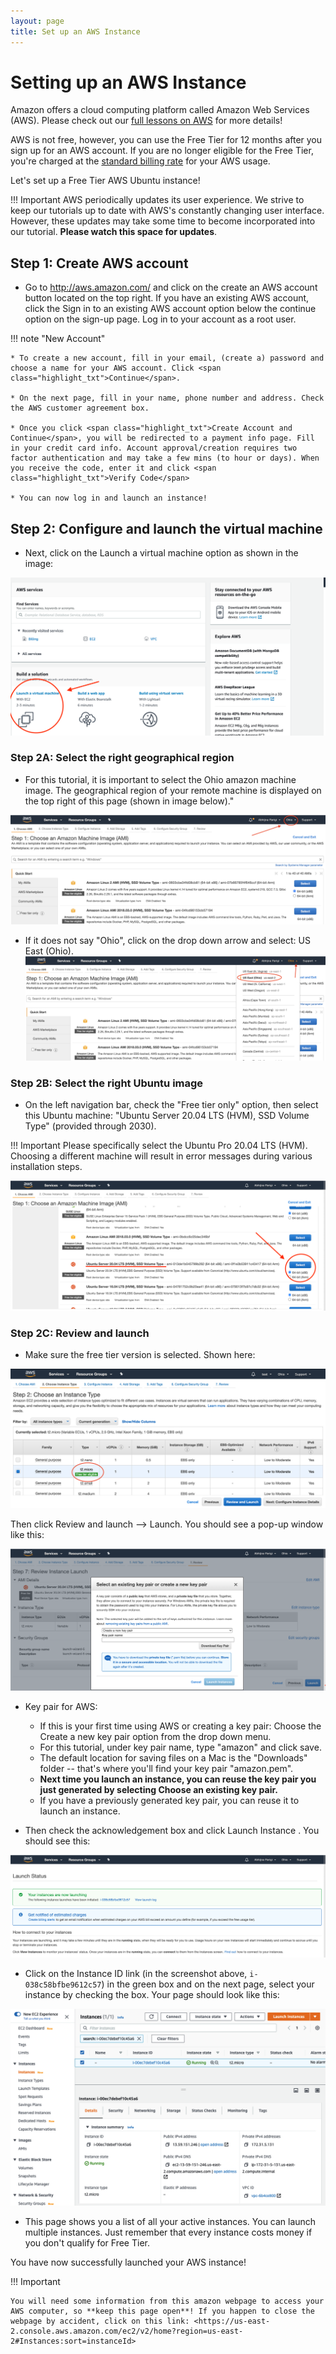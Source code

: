 ```yaml
---
layout: page
title: Set up an AWS Instance
---
```


Setting up an AWS Instance
==========================

Amazon offers a cloud computing platform called Amazon Web Services (AWS). Please check out our [full lessons on AWS](../../Cloud-Platforms/Introduction_to_Amazon_Web_Services/introtoaws1.md) for more details!

AWS is not free, however, you can use the Free Tier for 12 months after you sign up for an AWS account. If you are no longer eligible for the Free Tier, you're charged at the [standard billing rate](https://docs.aws.amazon.com/awsaccountbilling/latest/aboutv2/free-tier-eligibility.html) for your AWS usage.

Let's set up a Free Tier AWS Ubuntu instance!

!!! Important
    AWS periodically updates its user experience. We strive to keep our tutorials up to date with AWS's constantly changing user interface. However, these updates may take some time to become incorporated into our tutorial. **Please watch this space for updates**.

## Step 1: Create AWS account

* Go to <http://aws.amazon.com/> and click on the <span class="highlight_txt">create an AWS account</span> button located on the top right. If you have an existing AWS account, click the <span class="highlight_txt">Sign in to an existing AWS account</span> option below the <span class="highlight_txt">continue</span> option on the sign-up page. Log in to your account as a root user.

!!! note "New Account"

    * To create a new account, fill in your email, (create a) password and choose a name for your AWS account. Click <span class="highlight_txt">Continue</span>.

    * On the next page, fill in your name, phone number and address. Check the AWS customer agreement box.

    * Once you click <span class="highlight_txt">Create Account and Continue</span>, you will be redirected to a payment info page. Fill in your credit card info. Account approval/creation requires two factor authentication and may take a few mins (to hour or days). When you receive the code, enter it and click <span class="highlight_txt">Verify Code</span>

    * You can now log in and launch an instance!


## Step 2: Configure and launch the virtual machine

* Next, click on the <span class="highlight_txt">Launch a virtual machine</span> option as shown in the image:

![](./images-gwas/GWAS_General_Launch.png "Launch virtual machine")

### Step 2A: Select the right geographical region

* For this tutorial, it is important to select the <span class="highlight_txt">Ohio</span> amazon machine image. The geographical region of your remote machine is displayed on the top right of this page (shown in image below)."

![](./images-gwas/GWAS_General_aws_ohio.png "Machine location Ohio")



* If it does not say "Ohio", click on the drop down arrow and select: <span class="highlight_txt">US East (Ohio)</span>.
![](./images-gwas/GWAS_General_aws_ohio_selection.png "Machine location dropdown menu")

### Step 2B: Select the right Ubuntu image

* On the left navigation bar, check the "Free tier only" option, then select this Ubuntu machine: "Ubuntu Server 20.04 LTS (HVM), SSD Volume Type" (provided through 2030).

!!! Important
    Please specifically select the Ubuntu Pro 20.04 LTS (HVM). Choosing a different machine will result in error messages during various installation steps.

![](./images-gwas/GWAS_General_Ubuntu.png "Ubuntu machine")

### Step 2C: Review and launch

* Make sure the free tier version is selected. Shown here:

![](./images-gwas/GWAS_General_AWS_Free_Tier.png "t2micro instance type")


Then click <span class="highlight_txt">Review and launch</span> --> <span class="highlight_txt">Launch</span>. You should see a pop-up window like this:

![](./images-gwas/GWAS_General_KeyPair.png "AWS key pair")

* Key pair for AWS:

    - If this is your first time using AWS or creating a key pair: Choose the <span class="highlight_txt">Create a new key pair</span> option from the drop down menu.
    - For this tutorial, under key pair name, type "amazon" and click <span class="highlight_txt">save</span>.
    - The default location for saving files on a Mac is the "Downloads" folder -- that's where you'll find your key pair "amazon.pem".
    - **Next time you launch an instance, you can reuse the key pair you just generated by selecting <span class="highlight_txt">Choose an existing key pair</span>.**
    - If you have a previously generated key pair, you can reuse it to launch an instance.

* Then check the acknowledgement box and click <span class="highlight_txt">Launch Instance</span> . You should see this:

![](./images-gwas/GWAS_General_launching.png "Launch status page")

* Click on the Instance ID link (in the screenshot above, `i-038c58bfbe9612c57`) in the green box and on the next page, select your instance by checking the box. Your page should look like this:

![](./images-gwas/GWAS_General_aws_instances_list.png "Instance dashboard")


* This page shows you a list of all your active instances. You can launch multiple instances. Just remember that every instance costs money if you don't qualify for Free Tier.

You have now successfully launched your AWS instance!

!!! Important

    You will need some information from this amazon webpage to access your AWS computer, so **keep this page open**! If you happen to close the webpage by accident, click on this link: <https://us-east-2.console.aws.amazon.com/ec2/v2/home?region=us-east-2#Instances:sort=instanceId>
